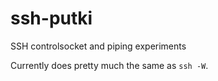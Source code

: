 # ssh-putki
SSH controlsocket and piping experiments

Currently does pretty much the same as `ssh -W`.
